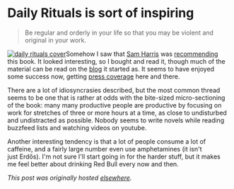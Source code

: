 # Daily Rituals is sort of inspiring



<blockquote>Be regular and orderly in your life so that you may be violent and original in your work.</blockquote>

<a href="0307273601"><img class="aligncenter size-medium wp-image-785" alt="daily rituals cover" src="0307273601"></a>Somehow I saw that <a href="http://www.samharris.org/free-will">Sam Harris</a> was <a href="http://www.samharris.org/book_store/book/daily-rituals-how-artists-work">recommending</a> this book. It looked interesting, so I bought and read it, though much of the material can be read on the <a href="http://dailyroutines.typepad.com/">blog</a> it started as. It seems to have enjoyed some success now, getting <a href="http://www.theguardian.com/books/2013/oct/08/daily-rituals-mason-currey-review">press coverage</a> here and there.

There are a lot of idiosyncrasies described, but the most common thread seems to be one that is rather at odds with the bite-sized micro-sectioning of the book: many many productive people are productive by focusing on work for stretches of three or more hours at a time, as close to undisturbed and undistracted as possible. Nobody seems to write novels while reading buzzfeed lists and watching videos on youtube.

Another interesting tendency is that a lot of people consume a lot of caffeine, and a fairly large number even use amphetamines (it isn't just Erdős). I'm not sure I'll start going in for the harder stuff, but it makes me feel better about drinking Red Bull every now and then.



*This post was originally hosted [elsewhere](https://planspacedotorg.wordpress.com/2014/01/19/daily-rituals-is-sort-of-inspiring/).*
